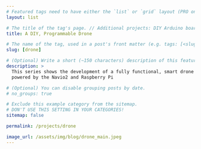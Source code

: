 ```yaml
---
# Featured tags need to have either the `list` or `grid` layout (PRO only).
layout: list

# The title of the tag's page. // Additional projects: DIY Arduino board, Tic-Tac-Toe Arduino Shield, 
title: A DIY, Programmable Drone

# The name of the tag, used in a post's front matter (e.g. tags: [<slug>]).
slug: [drone]

# (Optional) Write a short (~150 characters) description of this featured tag.
description: >
  This series shows the development of a fully functional, smart drone that is
  powered by the Navio2 and Raspberry Pi

# (Optional) You can disable grouping posts by date.
# no_groups: true

# Exclude this example category from the sitemap.
# DON'T USE THIS SETTING IN YOUR CATEGORIES!
sitemap: false

permalink: /projects/drone

image_url: /assets/img/blog/drone_main.jpeg
---
```

